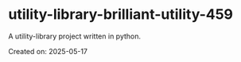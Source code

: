 # utility-library-brilliant-utility-459

A utility-library project written in python.

Created on: 2025-05-17
